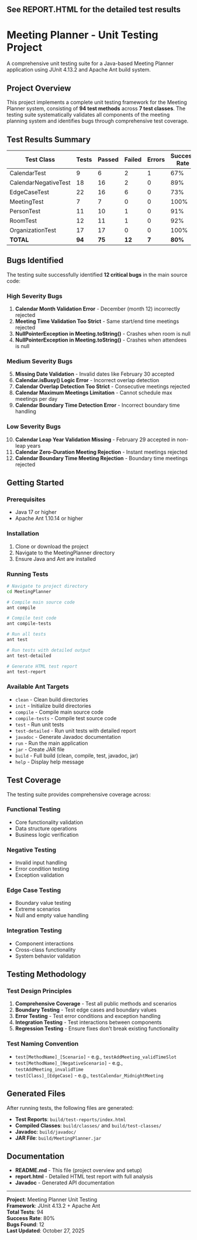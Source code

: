 ## See REPORT.HTML for the detailed test results

# Meeting Planner - Unit Testing Project

A comprehensive unit testing suite for a Java-based Meeting Planner application using JUnit 4.13.2 and Apache Ant build system.

## Project Overview

This project implements a complete unit testing framework for the Meeting Planner system, consisting of **94 test methods** across **7 test classes**. The testing suite systematically validates all components of the meeting planning system and identifies bugs through comprehensive test coverage.


## Test Results Summary

| Test Class | Tests | Passed | Failed | Errors | Success Rate |
|------------|-------|--------|--------|--------|--------------|
| CalendarTest | 9 | 6 | 2 | 1 | 67% |
| CalendarNegativeTest | 18 | 16 | 2 | 0 | 89% |
| EdgeCaseTest | 22 | 16 | 6 | 0 | 73% |
| MeetingTest | 7 | 7 | 0 | 0 | 100% |
| PersonTest | 11 | 10 | 1 | 0 | 91% |
| RoomTest | 12 | 11 | 1 | 0 | 92% |
| OrganizationTest | 17 | 17 | 0 | 0 | 100% |
| **TOTAL** | **94** | **75** | **12** | **7** | **80%** |

## Bugs Identified

The testing suite successfully identified **12 critical bugs** in the main source code:

### High Severity Bugs
1. **Calendar Month Validation Error** - December (month 12) incorrectly rejected
2. **Meeting Time Validation Too Strict** - Same start/end time meetings rejected
3. **NullPointerException in Meeting.toString()** - Crashes when room is null
4. **NullPointerException in Meeting.toString()** - Crashes when attendees is null

### Medium Severity Bugs
5. **Missing Date Validation** - Invalid dates like February 30 accepted
6. **Calendar.isBusy() Logic Error** - Incorrect overlap detection
7. **Calendar Overlap Detection Too Strict** - Consecutive meetings rejected
8. **Calendar Maximum Meetings Limitation** - Cannot schedule max meetings per day
9. **Calendar Boundary Time Detection Error** - Incorrect boundary time handling

### Low Severity Bugs
10. **Calendar Leap Year Validation Missing** - February 29 accepted in non-leap years
11. **Calendar Zero-Duration Meeting Rejection** - Instant meetings rejected
12. **Calendar Boundary Time Meeting Rejection** - Boundary time meetings rejected

## Getting Started

### Prerequisites
- Java 17 or higher
- Apache Ant 1.10.14 or higher

### Installation
1. Clone or download the project
2. Navigate to the MeetingPlanner directory
3. Ensure Java and Ant are installed

### Running Tests
```bash
# Navigate to project directory
cd MeetingPlanner

# Compile main source code
ant compile

# Compile test code
ant compile-tests

# Run all tests
ant test

# Run tests with detailed output
ant test-detailed

# Generate HTML test report
ant test-report
```

### Available Ant Targets
- `clean` - Clean build directories
- `init` - Initialize build directories
- `compile` - Compile main source code
- `compile-tests` - Compile test source code
- `test` - Run unit tests
- `test-detailed` - Run unit tests with detailed report
- `javadoc` - Generate Javadoc documentation
- `run` - Run the main application
- `jar` - Create JAR file
- `build` - Full build (clean, compile, test, javadoc, jar)
- `help` - Display help message

## Test Coverage

The testing suite provides comprehensive coverage across:

### Functional Testing
- Core functionality validation
- Data structure operations
- Business logic verification

### Negative Testing
- Invalid input handling
- Error condition testing
- Exception validation

### Edge Case Testing
- Boundary value testing
- Extreme scenarios
- Null and empty value handling

### Integration Testing
- Component interactions
- Cross-class functionality
- System behavior validation

## Testing Methodology

### Test Design Principles
1. **Comprehensive Coverage** - Test all public methods and scenarios
2. **Boundary Testing** - Test edge cases and boundary values
3. **Error Testing** - Test error conditions and exception handling
4. **Integration Testing** - Test interactions between components
5. **Regression Testing** - Ensure fixes don't break existing functionality

### Test Naming Convention
- `test[MethodName]_[Scenario]` - e.g., `testAddMeeting_validTimeSlot`
- `test[MethodName]_[NegativeScenario]` - e.g., `testAddMeeting_invalidTime`
- `test[Class]_[EdgeCase]` - e.g., `testCalendar_MidnightMeeting`

## Generated Files

After running tests, the following files are generated:
- **Test Reports**: `build/test-reports/index.html`
- **Compiled Classes**: `build/classes/` and `build/test-classes/`
- **Javadoc**: `build/javadoc/`
- **JAR File**: `build/MeetingPlanner.jar`

## Documentation

- **README.md** - This file (project overview and setup)
- **report.html** - Detailed HTML test report with full analysis
- **Javadoc** - Generated API documentation

---

**Project**: Meeting Planner Unit Testing  
**Framework**: JUnit 4.13.2 + Apache Ant  
**Total Tests**: 94  
**Success Rate**: 80%  
**Bugs Found**: 12  
**Last Updated**: October 27, 2025